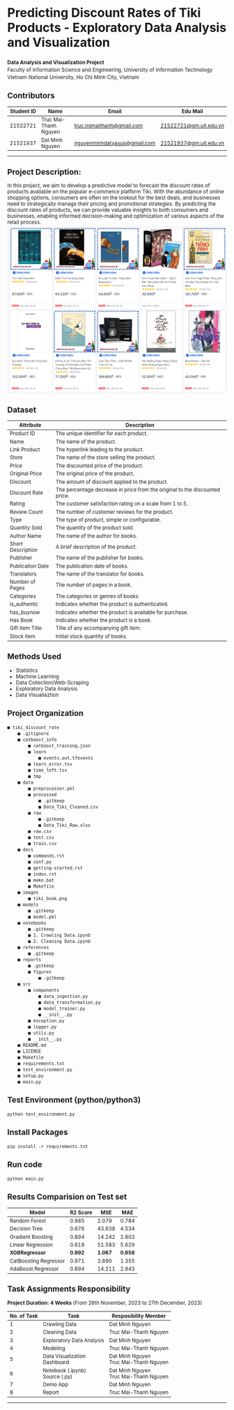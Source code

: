 Predicting Discount Rates of Tiki Products - Exploratory Data Analysis and Visualization
==============================

<p>
    <small><b>Data Analysis and Visualization Project</b><br>
    Faculty of Information Science and Engineering, University of Information Technology <br>
    Vietnam National University, Ho Chi Minh City, Vietnam<br>
</p>

## Contributors

|Student ID|Name     |  Email   | Edu Mail|
|-----|---------|-----------------|----------------------|
|21522721|Truc Mai-Thanh Nguyen| truc.ngmaithanh@gmail.com | 21522721@gm.uit.edu.vn|
|21521937|Dat Minh Nguyen |     nguyenminhdatyasuo@gmail.com    | 21521937@gm.uit.edu.vn|


-------------------------------
Project Description: 
------------------------------
In this project, we aim to develop a predictive model to forecast the discount rates of products available on the popular e-commerce platform Tiki. With the abundance of online shopping options, consumers are often on the lookout for the best deals, and businesses need to strategically manage their pricing and promotional strategies. By predicting the discount rates of products, we can provide valuable insights to both consumers and businesses, enabling informed decision-making and optimization of various aspects of the retail process.
![Image Alt text](images/tiki_book.png)

Dataset 
-------------------------------
| Attribute         | Description                                                                                      |
|-------------------|--------------------------------------------------------------------------------------------------|
| Product ID        | The unique identifier for each product.                                                          |
| Name              | The name of the product.                                                                         |
| Link Product      | The hyperlink leading to the product.                                                            |
| Store             | The name of the store selling the product.                                                       |
| Price             | The discounted price of the product.                                                             |
| Original Price    | The original price of the product.                                                               |
| Discount          | The amount of discount applied to the product.                                                   |
| Discount Rate     | The percentage decrease in price from the original to the discounted price.                       |
| Rating            | The customer satisfaction rating on a scale from 1 to 5.                                          |
| Review Count      | The number of customer reviews for the product.                                                   |
| Type              | The type of product, simple or configurable.                                                      |
| Quantity Sold     | The quantity of the product sold.                                                                 |
| Author Name       | The name of the author for books.                                                                 |
| Short Description| A brief description of the product.                                                               |
| Publisher         | The name of the publisher for books.                                                              |
| Publication Date  | The publication date of books.                                                                    |
| Translators       | The name of the translator for books.                                                             |
| Number of Pages   | The number of pages in a book.                                                                    |
| Categories        | The categories or genres of books.                                                                                                                                     |
| is_authentic      | Indicates whether the product is authenticated.                                                   |
| has_buynow        | Indicates whether the product is available for purchase.                                          |
| Has Book          | Indicates whether the product is a book.                                                          |
| Gift Item Title   | Title of any accompanying gift item.                                                              |
| Stock Item        | Initial stock quantity of books.                                                                  |


Methods Used
------------
* Statistics
* Machine Learning
* Data Collection/Web-Scraping
* Exploratory Data Analysis
* Data Visualiaztion


Project Organization
------------
```
■ tiki_discount_rate
    ■ .gitignore
    ■ catboost_info
        ■ catboost_training.json
        ■ learn
            ■ events.out.tfevents
        ■ learn_error.tsv
        ■ time_left.tsv
        ■ tmp
    ■ data
        ■ preprocessor.pkl
        ■ processed
            ■ .gitkeep
            ■ Data_Tiki_Cleaned.csv
        ■ raw
            ■ .gitkeep
            ■ Data_Tiki_Raw.xlsx
        ■ raw.csv
        ■ test.csv
        ■ train.csv
    ■ docs
        ■ commands.rst
        ■ conf.py
        ■ getting-started.rst
        ■ index.rst
        ■ make.bat
        ■ Makefile
    ■ images
        ■ tiki_book.png
    ■ models
        ■ .gitkeep
        ■ model.pkl
    ■ notebooks
        ■ .gitkeep
        ■ 1. Crawling Data.ipynb
        ■ 2. Cleaning Data.ipynb
    ■ references
        ■ .gitkeep
    ■ reports
        ■ .gitkeep
        ■ figures
            ■ .gitkeep
    ■ src
        ■ components
            ■ data_ingestion.py
            ■ data_transformation.py
            ■ model_trainer.py
            ■ __init__.py
        ■ exception.py
        ■ logger.py
        ■ utils.py
        ■ __init__.py
    ■ README.md
    ■ LICENSE
    ■ Makefile
    ■ requirements.txt
    ■ test_environment.py
    ■ setup.py
    ■ main.py
```

Test Environment (python/python3)
-----------------
```
python test_environment.py
```
Install Packages 
-----------------
```
pip install -r requirements.txt
```
Run code
-----------------
```
python main.py
```

Results Comparision on Test set
-----------------------------
|Model|R2 Score|MSE|MAE|
|--------|------|----|---|
|Random Forest|0.985|2.079|0.784|
|Decision Tree|0.676|43.638|4.534|
|Gradient Boosting|0.894|14.242|2.803|
|Linear Regression|0.618|51.583|5.629|
|__XGBRegressor__|__0.992__|__1.067__|__0.658__|        
|CatBoosting Regressor|0.971|3.890|1.355|
|AdaBoost Regressor|0.894|14.211|2.843|


Task Assignments Responsibility
-----------------------------------

<b>Project Duration: 4 Weeks </b>(From 26th November, 2023 to 27th December, 2023)

|__No. of Task__|__Task__|__Resposibility Member__|
|---------------------------|----|----------------------|
|1|Crawling Data|Dat Minh Nguyen|
|2|Cleaning Data|Truc Mai-Thanh Nguyen|
|3|Exploratory Data Analysis|Dat Minh Nguyen|
|4|Modeling|Truc Mai-Thanh Nguyen|
|5|Data Visualization <br> Dashboard|Dat Minh Nguyen <br> Truc Mai-Thanh Nguyen|
|6|Notebook (.ipynb)<br>Source (.py)|Dat Minh Nguyen <br> Truc Mai-Thanh Nguyen|
|7|Demo App|Dat Minh Nguyen|
|8|Report|Truc Mai-Thanh Nguyen|





-------------------







